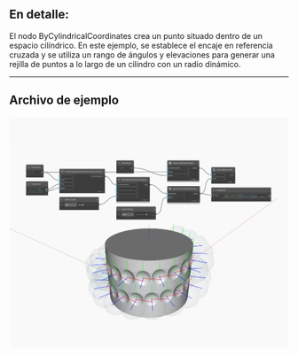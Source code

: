 <!--- Autodesk.DesignScript.Geometry.CoordinateSystem.ByCylindricalCoordinates --->
<!--- HJVNQTWA5OIN3IEMTVCDNHS4EDEZD7QGICLE5I7LFBSR5XR6NZXQ --->
## En detalle:
El nodo ByCylindricalCoordinates crea un punto situado dentro de un espacio cilíndrico. En este ejemplo, se establece el encaje en referencia cruzada y se utiliza un rango de ángulos y elevaciones para generar una rejilla de puntos a lo largo de un cilindro con un radio dinámico.
___
## Archivo de ejemplo

![ByCylindricalCoordinates](./HJVNQTWA5OIN3IEMTVCDNHS4EDEZD7QGICLE5I7LFBSR5XR6NZXQ_img.jpg)


